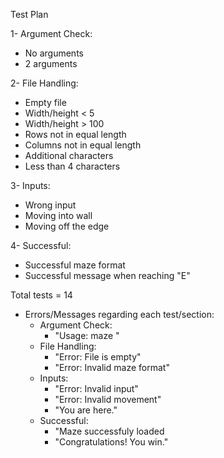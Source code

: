 Test Plan

1- Argument Check:
 - No arguments
 - 2 arguments

2- File Handling:
 - Empty file
 - Width/height < 5
 - Width/height > 100
 - Rows not in equal length
 - Columns not in equal length
 - Additional characters
 - Less than 4 characters

3- Inputs:
 - Wrong input
 - Moving into wall
 - Moving off the edge

4- Successful:
 - Successful maze format
 - Successful message when reaching "E"

Total tests = 14

* Errors/Messages regarding each test/section:
  - Argument Check:
    - "Usage: maze <filename>"
  - File Handling:
    - "Error: File is empty"
    - "Error: Invalid maze format"
  - Inputs:
     - "Error: Invalid input"
     - "Error: Invalid movement"
     - "You are here."
  - Successful:
     - "Maze successfuly loaded
     - "Congratulations! You win."
